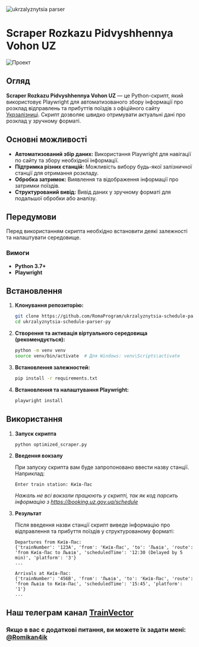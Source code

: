 ![ukrzalyznytsia parser](https://github.com/user-attachments/assets/eefcb792-057b-4f88-ab64-874330cbcc9c)

# Scraper Rozkazu Pidvyshhennya Vohon UZ

![Проект](path_to_your_image.png)

## Огляд

**Scraper Rozkazu Pidvyshhennya Vohon UZ** — це Python-скрипт, який використовує Playwright для автоматизованого збору інформації про розклад відправлень та прибуттів поїздів з офіційного сайту [Укрзалізниці](https://booking.uz.gov.ua/schedule). Скрипт дозволяє швидко отримувати актуальні дані про розклад у зручному форматі.

## Основні можливості

- **Автоматизований збір даних:** Використання Playwright для навігації по сайту та збору необхідної інформації.
- **Підтримка різних станцій:** Можливість вибору будь-якої залізничної станції для отримання розкладу.
- **Обробка затримок:** Виявлення та відображення інформації про затримки поїздів.
- **Структурований вивід:** Вивід даних у зручному форматі для подальшої обробки або аналізу.

## Передумови

Перед використанням скрипта необхідно встановити деякі залежності та налаштувати середовище.

### Вимоги

- **Python 3.7+**
- **Playwright**

## Встановлення

1. **Клонування репозиторію:**

    ```bash
    git clone https://github.com/RomaProgram/ukrzalyznytsia-schedule-parser-py.git
    cd ukrzalyznytsia-schedule-parser-py
    ```

2. **Створення та активація віртуального середовища (рекомендується):**

    ```bash
    python -m venv venv
    source venv/bin/activate  # Для Windows: venv\Scripts\activate
    ```

3. **Встановлення залежностей:**

    ```bash
    pip install -r requirements.txt
    ```

4. **Встановлення та налаштування Playwright:**

    ```bash
    playwright install
    ```

## Використання

1. **Запуск скрипта**

    ```bash
    python optimized_scraper.py
    ```

2. **Введення вокзалу**

    При запуску скрипта вам буде запропоновано ввести назву станції. Наприклад:

    ```
    Enter train station: Київ-Пас
    ```

    *Нажаль не всі вокзали працюють у скрипті, так як код парсить інформацію з https://booking.uz.gov.ua/schedule*

3. **Результат**

    Після введення назви станції скрипт виведе інформацію про відправлення та прибуття поїздів у структурованому форматі:

    ```
    Departures from Київ-Пас:
    {'trainNumber': '123A', 'from': 'Київ-Пас', 'to': 'Львів', 'route': 'from Київ-Пас to Львів', 'scheduledTime': '12:30 (Delayed by 5 min)', 'platform': '3'}
    ...

    Arrivals at Київ-Пас:
    {'trainNumber': '456B', 'from': 'Львів', 'to': 'Київ-Пас', 'route': 'from Львів to Київ-Пас', 'scheduledTime': '15:45', 'platform': '1'}
    ...
    ```


## Наш телеграм канал [TrainVector](https://t.me/trainvecto)
### Якщо в вас є додаткові питання, ви можете їх задати мені: [@Romikan4ik](https://t.me/Romikan4ik)
